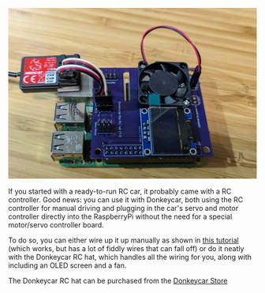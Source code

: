 ![RC Hat for RaspberryPi](../assets/rc_hat.jpg "The Donkey RC Hat for RaspberryPi")

If you started with a ready-to-run RC car, it probably came with a RC controller. Good news: you can use it with Donkeycar, both using the RC controller for manual driving and plugging in the car's servo and motor controller directly into the RaspberryPi without the need for a special motor/servo controller board. 

To do so, you can either wire up it up manually as shown in [this tutorial](rc.md) (which works, but has a lot of fiddly wires that can fall off) or do it neatly with the Donkeycar RC hat, which handles all the wiring for you, along with including an OLED screen and a fan. 

The Donkeycar RC hat can be purchased from the [Donkeycar Store](https://store.donkeycar.com/products/donkey-car-rc-hat) 

